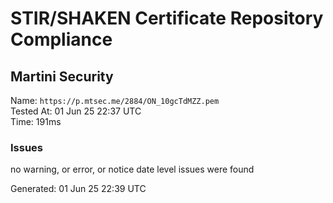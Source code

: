 # STIR/SHAKEN Certificate Repository Compliance

## Martini Security

Name: `https://p.mtsec.me/2884/ON_10gcTdMZZ.pem`\
Tested At: 01 Jun 25 22:37 UTC\
Time: 191ms

### Issues

no warning, or error, or notice date level issues were found

Generated: 01 Jun 25 22:39 UTC